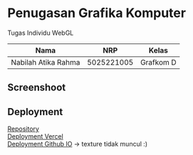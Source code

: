 # Penugasan Grafika Komputer

Tugas Individu WebGL

| Nama | NRP | Kelas |
| --- | --- | --- |
| Nabilah Atika Rahma | 5025221005 | Grafkom D |


## Screenshoot


## Deployment

[Repository](https://github.com/ranabel/005-grafkom-webgl) <br>
[Deployment Vercel](https://005-grafkom-webgl.vercel.app/) <br>
[Deployment Github IO](https://ranabel.github.io/005-grafkom-webgl/)  -> texture tidak muncul :)

 
